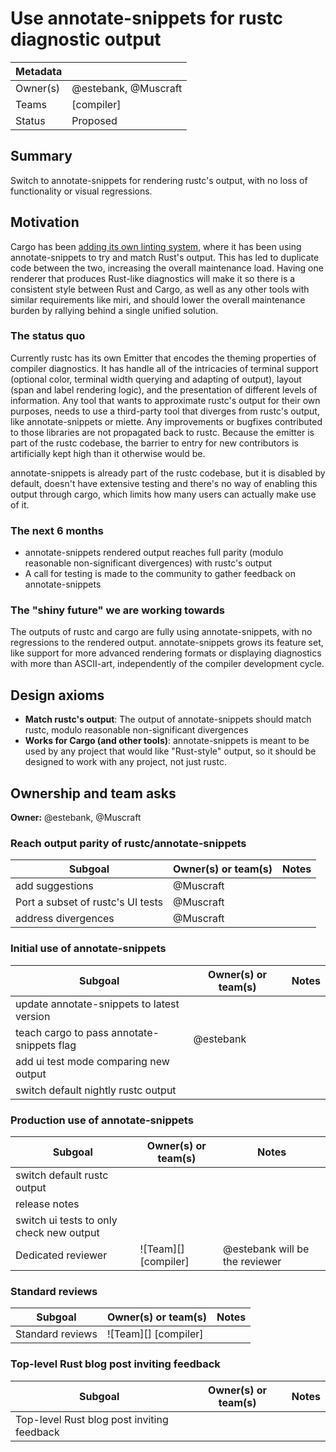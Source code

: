 # Use annotate-snippets for rustc diagnostic output

| Metadata       |                                    |
| ---            | ---                                |
| Owner(s)       | @estebank, @Muscraft               |
| Teams          | [compiler]                         |
| Status         | Proposed                           |


## Summary

Switch to annotate-snippets for rendering rustc's output, with no loss of functionality or visual regressions.

## Motivation

Cargo has been [adding its own linting system][cargo-lints], where it has been using annotate-snippets to try and match Rust's output. This has led to duplicate code between the two, increasing the overall maintenance load. Having one renderer that produces Rust-like diagnostics will make it so there is a consistent style between Rust and Cargo, as well as any other tools with similar requirements like miri, and should lower the overall maintenance burden by rallying behind a single unified solution.

### The status quo

Currently rustc has its own Emitter that encodes the theming properties of compiler diagnostics. It has handle all of the intricacies of terminal support (optional color, terminal width querying and adapting of output), layout (span and label rendering logic), and the presentation of different levels of information. Any tool that wants to approximate rustc's output for their own purposes, needs to use a third-party tool that diverges from rustc's output, like annotate-snippets or miette. Any improvements or bugfixes contributed to those libraries are not propagated back to rustc. Because the emitter is part of the rustc codebase, the barrier to entry for new contributors is artificially kept high than it otherwise would be.

annotate-snippets is already part of the rustc codebase, but it is disabled by default, doesn't have extensive testing and there's no way of enabling this output through cargo, which limits how many users can actually make use of it.

### The next 6 months

- annotate-snippets rendered output reaches full parity (modulo reasonable non-significant divergences) with rustc's output
- A call for testing is made to the community to gather feedback on annotate-snippets

### The "shiny future" we are working towards

The outputs of rustc and cargo are fully using annotate-snippets, with no regressions to the rendered output. annotate-snippets grows its feature set, like support for more advanced rendering formats or displaying diagnostics with more than ASCII-art, independently of the compiler development cycle.

## Design axioms

- **Match rustc's output**: The output of annotate-snippets should match rustc, modulo reasonable non-significant divergences
- **Works for Cargo (and other tools)**: annotate-snippets is meant to be used by any project that would like "Rust-style" output, so it should be designed to work with any project, not just rustc.


[da]: https://rust-lang.github.io/rust-project-goals/about/design_axioms.html

## Ownership and team asks

**Owner:** @estebank, @Muscraft

### Reach output parity of rustc/annotate-snippets

| Subgoal                                    | Owner(s) or team(s) | Notes |
|-------------------------------------------|---------------------|--------|
| add suggestions                           | @Muscraft          |        |
| Port a subset of rustc's UI tests        | @Muscraft          |        |
| address divergences                       | @Muscraft          |        |

### Initial use of annotate-snippets

| Subgoal                                    | Owner(s) or team(s) | Notes |
|-------------------------------------------|---------------------|--------|
| update annotate-snippets to latest version |                    |        |
| teach cargo to pass annotate-snippets flag | @estebank          |        |
| add ui test mode comparing new output      |                    |        |
| switch default nightly rustc output        |                    |        |

### Production use of annotate-snippets

| Subgoal                                    | Owner(s) or team(s)  | Notes                          |
|-------------------------------------------|---------------------|--------------------------------|
| switch default rustc output               |                     |                                |
| release notes                             |                     |                                |
| switch ui tests to only check new output  |                     |                                |
| Dedicated reviewer                        | ![Team][] [compiler] | @estebank will be the reviewer |

### Standard reviews

| Subgoal           | Owner(s) or team(s)  | Notes |
|-------------------|---------------------|--------|
| Standard reviews  | ![Team][] [compiler] |        |

### Top-level Rust blog post inviting feedback

| Subgoal                                    | Owner(s) or team(s) | Notes |
|-------------------------------------------|---------------------|--------|
| Top-level Rust blog post inviting feedback |                    |        |


[cargo-lints]: https://github.com/rust-lang/cargo/issues/12235
